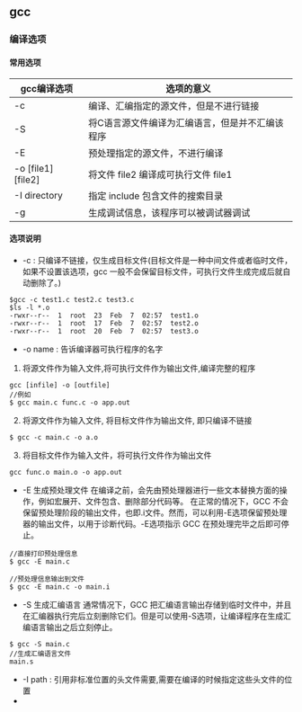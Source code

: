 ## gcc

### 编译选项
#### 常用选项
gcc编译选项 | 选项的意义
-|-
-c | 编译、汇编指定的源文件，但是不进行链接
-S | 将C语言源文件编译为汇编语言，但是并不汇编该程序
-E | 预处理指定的源文件，不进行编译
-o [file1] [file2] | 将文件 file2 编译成可执行文件 file1
-I directory | 指定 include 包含文件的搜索目录
-g | 生成调试信息，该程序可以被调试器调试

#### 选项说明
* -c : 只编译不链接，仅生成目标文件(目标文件是一种中间文件或者临时文件，如果不设置该选项，gcc 一般不会保留目标文件，可执行文件生成完成后就自动删除了。)
```shell
$gcc -c test1.c test2.c test3.c
$ls -l *.o
-rwxr--r--  1  root  23  Feb  7  02:57  test1.o
-rwxr--r--  1  root  17  Feb  7  02:57  test2.o
-rwxr--r--  1  root  20  Feb  7  02:57  test3.o

```
* -o name : 告诉编译器可执行程序的名字
1. 将源文件作为输入文件,将可执行文件作为输出文件,编译完整的程序
```shell
gcc [infile] -o [outfile]
//例如
$ gcc main.c func.c -o app.out
```
2. 将源文件作为输入文件, 将目标文件作为输出文件, 即只编译不链接
```shell
$ gcc -c main.c -o a.o
```
3. 将目标文件作为输入文件，将可执行文件作为输出文件
```shell
gcc func.o main.o -o app.out
```
* -E 生成预处理文件
在编译之前，会先由预处理器进行一些文本替换方面的操作，例如宏展开、文件包含、删除部分代码等。
在正常的情况下，GCC 不会保留预处理阶段的输出文件，也即.i文件。然而，可以利用-E选项保留预处理器的输出文件，以用于诊断代码。-E选项指示 GCC 在预处理完毕之后即可停止。
```shell
//直接打印预处理信息
$ gcc -E main.c

//预处理信息输出到文件
$ gcc -E main.c -o main.i
```

* -S 生成汇编语言
通常情况下，GCC 把汇编语言输出存储到临时文件中，并且在汇编器执行完后立刻删除它们。但是可以使用-S选项，让编译程序在生成汇编语言输出之后立刻停止。
```shell
$ gcc -S main.c
//生成汇编语言文件
main.s
```


* -I path : 引用非标准位置的头文件需要,需要在编译的时候指定这些头文件的位置
* 